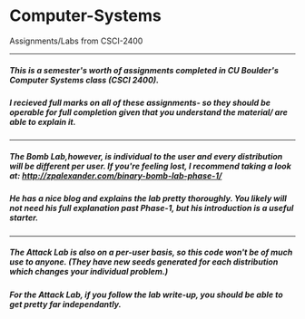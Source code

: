 # Computer-Systems
Assignments/Labs from CSCI-2400

-----
##### This is a semester's worth of assignments completed in CU Boulder's Computer Systems class (CSCI 2400). 

##### I recieved full marks on all of these assignments- so they should be operable for full completion given that you understand the material/ are able to explain it.
-----
  ##### The Bomb Lab,however, is individual to the user and every distribution will be different per user. If you're feeling lost, I recommend taking a look at: http://zpalexander.com/binary-bomb-lab-phase-1/ 
  ##### He has a nice blog and explains the lab pretty thoroughly. You likely will not need his full explanation past Phase-1, but his introduction is a useful starter. 
-----
 ##### The Attack Lab is also on a per-user basis, so this code won't be of much use to anyone. (They have new seeds generated for each distribution which changes your individual problem.)

  ##### For the Attack Lab, if you follow the lab write-up, you should be able to get pretty far independantly. 
